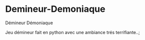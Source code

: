# Demineur-Demoniaque
Démineur Démoniaque


Jeu démineur fait en python avec une ambiance trés terrifiante..;
